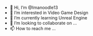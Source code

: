 - 👋 Hi, I’m @Imanoodle13
- 👀 I’m interested in Video Game Design
- 🌱 I’m currently learning Unreal Engine
- 💞️ I’m looking to collaborate on ...
- 📫 How to reach me ...

<!---
Imanoodle13/Imanoodle13 is a ✨ special ✨ repository because its `README.md` (this file) appears on your GitHub profile.
You can click the Preview link to take a look at your changes.
--->
